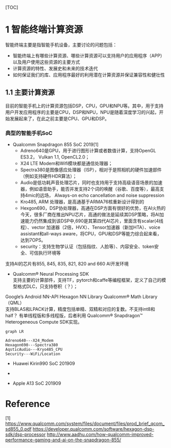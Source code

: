 [TOC]

# 1 智能终端计算资源

智能终端主要是指智能手机设备，主要讨论的问题包括：
  - 智能终端上有哪些计算资源、哪些计算资源可以支持用户的应用程序（APP）以及用户使用这些资源的主要方式
  - 计算资源的特性、发展史和未来的技术迭代
  - 如何保证我们的库、应用程序最好的利用潜在计算资源并保证兼容性和健壮性

## 1.1 主要计算资源 
目前的智能手机上的计算资源包括DSP，CPU，GPU和NPU等。其中，用于支持用户开发应用程序的主要是CPU，DSP和NPU，NPU是随着深度学习的兴起，开始发展起来了，在此之前主要是CPU、GPU和DSP。

### 典型的智能手机SoC  
  - Qualcomm Snapdragon 855 SoC 2019[1]  
    - Adreno640是GPU，用于进行图形计算或者数值计算，支持OpenGL  ES3.2， Vulkan 1.1, OpenCL2.0；
    - X24 LTE Modem和Wifi模块都是通信处理器；
    - Spectra380是图像感应处理器（ISP），相对于是照相机的硬件加速部件（例如支持硬件HDR算法）；  
    - Audio是低功耗声音处理芯片，同时也支持用于支持高级语音场景的加速器，例如语音助手，能否并发支持2个词的唤醒（谷歌、百度等），最高支持4mic的远场，  Always-on echo cancellation and noise suppression
    - Kro485, ARM 处理器，是高通基于ARMA76核重新设计得到的
    - Hexgon690，DSP协处理器，高通在DSP方面有很好的优势，在AI火热的今天，很多厂商在推出NPU芯片，高通的做法是延续其DSP策略，将AI加速能力仍然集成到该DSP中,690是其第四代AI芯片，里面含有scalar(4线程）、vector 加速器（2倍，HVX）、Tensor加速器（新加HTA）、voice assistant和all-ways aware，将CPU，GPU和DSP等能力综合起来看， 达到7OPS。
    - security：支持生物学认证（包括指纹、人脸等）、内容安全、token安全、可信执行环境等

支持AI的芯片有855, 845, 835, 821, 820 and 660
AI开发环境  
- Qualcomm® Neural Processing SDK  
  支持主要的计算部件，支持TF，pytorch和caffe等编程框架，定义了自己的模型格式DLC，只支持卷积（？）；

Google’s Android NN-API
Hexagon NN Library
Qualcomm® Math Library（QML）   
支持BLAS和LPACK计算，精度包括单精、双精和对应的复数。不支持int8和half？
有单线程版和多线程版，后者利用 Qualcomm® Snapdragon™ Heterogeneous Compute SDK实现。

```mermaid
graph LR

Adreno640---X24_Modem
Hexagon690---Spectra380 
AqsticAudio---Kryo485_CPU 
Security---WiFi/Location
```

  - Huawei Kirin990 SoC 201909

  - 
  
  - Apple A13 SoC 201909

# Reference   

[1] https://www.qualcomm.com/system/files/document/files/prod_brief_qcom_sd855_0.pdf
https://developer.qualcomm.com/software/hexagon-dsp-sdk/dsp-processor
http://www.aadhu.com/how-qualcomm-improved-performance-gaming-and-ai-on-the-snapdragon-855/